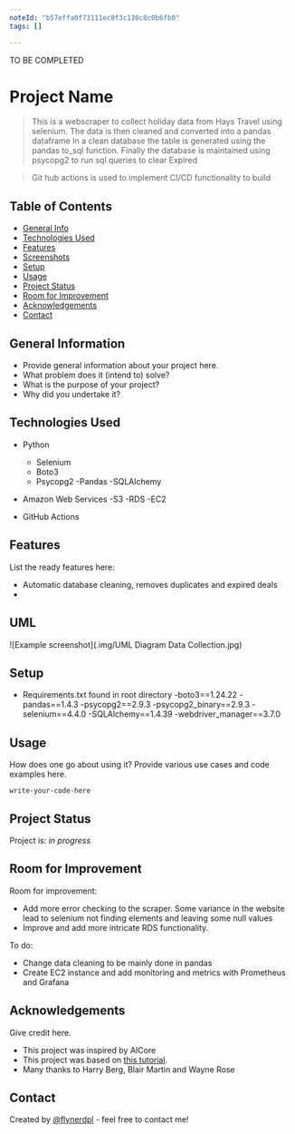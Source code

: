 ```yaml
---
noteId: "b57effa0f73111ec8f3c130c8c0b6fb0"
tags: []

---
```


TO BE COMPLETED

# Project Name
> This is a webscraper to collect holiday data from Hays Travel using selenium.
> The data is then cleaned and converted into a pandas dataframe
> In a clean database the table is generated using the pandas to_sql function.
> Finally the database is maintained using psycopg2 to run sql queries to clear Expired

> Git hub actions is used to implement CI/CD functionality to build 


## Table of Contents
* [General Info](#general-information)
* [Technologies Used](#technologies-used)
* [Features](#features)
* [Screenshots](#screenshots)
* [Setup](#setup)
* [Usage](#usage)
* [Project Status](#project-status)
* [Room for Improvement](#room-for-improvement)
* [Acknowledgements](#acknowledgements)
* [Contact](#contact)
<!-- * [License](#license) -->


## General Information
- Provide general information about your project here.
- What problem does it (intend to) solve?
- What is the purpose of your project?
- Why did you undertake it?
<!-- You don't have to answer all the questions - just the ones relevant to your project. -->


## Technologies Used
- Python
  - Selenium
  - Boto3
  - Psycopg2
  -Pandas
  -SQLAlchemy

- Amazon Web Services
  -S3
  -RDS
  -EC2
- GitHub Actions


## Features
List the ready features here:
- Automatic database cleaning, removes duplicates and expired deals
- 


## UML
![Example screenshot](.img/UML Diagram Data Collection.jpg)
<!-- If you have screenshots you'd like to share, include them here. -->


## Setup
- Requirements.txt found in root directory
  -boto3==1.24.22
  -pandas==1.4.3
  -psycopg2==2.9.3
  -psycopg2_binary==2.9.3
  -selenium==4.4.0
  -SQLAlchemy==1.4.39
  -webdriver_manager==3.7.0


## Usage
How does one go about using it?
Provide various use cases and code examples here.

`write-your-code-here`


## Project Status
Project is: _in progress_ 

## Room for Improvement

Room for improvement:
- Add more error checking to the scraper. Some variance in the website lead to selenium not finding elements and leaving some null values
- Improve and add more intricate RDS functionality.

To do:
- Change data cleaning to be mainly done in pandas
- Create EC2 instance and add monitoring and metrics with Prometheus and Grafana


## Acknowledgements
Give credit here.
- This project was inspired by AICore
- This project was based on [this tutorial](https://www.example.com).
- Many thanks to Harry Berg, Blair Martin and Wayne Rose


## Contact
Created by [@flynerdpl](https://www.flynerd.pl/) - feel free to contact me!


<!-- Optional -->
<!-- ## License -->
<!-- This project is open source and available under the [... License](). -->

<!-- You don't have to include all sections - just the one's relevant to your project -->
